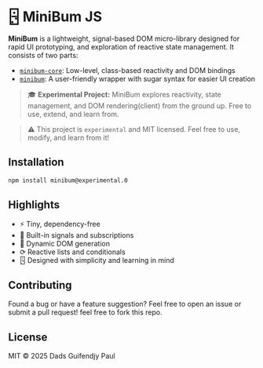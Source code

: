 # 🁬 MiniBum JS

**MiniBum** is a lightweight, signal-based DOM micro-library designed for rapid UI prototyping, and exploration of reactive state management. It consists of two parts:

- [`minibum-core`](./docs/core/README.md): Low-level, class-based reactivity and DOM bindings
- [`minibum`](./docs/wrapper/README.md): A user-friendly wrapper with sugar syntax for easier UI creation

> 🎓 **Experimental Project:** MiniBum explores reactivity, state management, and DOM rendering(client) from the ground up. Free to use, extend, and learn from.

> ⚠️ This project is `experimental` and MIT licensed. Feel free to use, modify, and learn from it!

## Installation

```bash
npm install minibum@experimental.0
```

## Highlights

- ⚡ Tiny, dependency-free
- 📆 Built-in signals and subscriptions
- 🧹 Dynamic DOM generation
- ⟳ Reactive lists and conditionals
- 🁬 Designed with simplicity and learning in mind

## Contributing

Found a bug or have a feature suggestion? Feel free to open an issue or submit a pull request! feel free to fork this repo.

## License

MIT © 2025 Dads Guifendjy Paul
